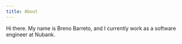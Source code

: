 ```yaml
---
title: About
---
```


Hi there. My name is Breno Barreto, and I currently work as a software engineer at Nubank.
